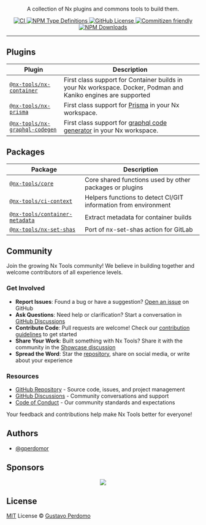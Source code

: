 <!-- <p align="center">
  <img alt="logo" max-width="100%" max-height="200px" src="./artboard.svg"/>
</p> -->

<p align="center">
  A collection of Nx plugins and commons tools to build them.
</p>

<p align="center">
  <a href="https://github.com/gperdomor/nx-tools/actions/workflows/ci.yml">
    <img alt="CI" src="https://github.com/gperdomor/nx-tools/actions/workflows/ci.yml/badge.svg"/>
  </a>
  <!-- <a href="https://www.npmjs.com/package/@nx-tools/core">
    <img alt="NPM Version" src="https://img.shields.io/npm/v/@nx-tools/core"/>
  </a> -->
  <a href="https://www.npmjs.com/package/@nx-tools/core">
    <img alt="NPM Type Definitions" src="https://img.shields.io/npm/types/@nx-tools/core"/>
  </a>
  <a href="https://github.com/gperdomor/nx-tools/blob/main/LICENSE">
    <img alt="GitHub License" src="https://img.shields.io/github/license/gperdomor/nx-tools"/>
  </a>
  <a href="http://commitizen.github.io/cz-cli/">
    <img alt="Commitizen friendly" src="https://img.shields.io/badge/commitizen-friendly-brightgreen.svg"/>
  </a>
  <a href="https://www.npmjs.com/package/@nx-tools/core">
    <img alt="NPM Downloads" src="https://img.shields.io/npm/dm/@nx-tools/core"/>
  </a>
</p>

<hr>

## Plugins

| Plugin                                                                 | Description                                                                                                    |
| ---------------------------------------------------------------------- | -------------------------------------------------------------------------------------------------------------- |
| [`@nx-tools/nx-container`](plugins/nx-container/README.md)             | First class support for Container builds in your Nx workspace. Docker, Podman and Kaniko engines are supported |
| [`@nx-tools/nx-prisma`](plugins/nx-prisma/README.md)                   | First class support for [Prisma](https://prisma.io/) in your Nx workspace.                                     |
| [`@nx-tools/nx-graphql-codegen`](plugins/nx-graphql-codegen/README.md) | First class support for [graphql code generator](https://the-guild.dev/graphql/codegen) in your Nx workspace.  |

## Packages

| Package                                                                | Description                                                     |
| ---------------------------------------------------------------------- | --------------------------------------------------------------- |
| [`@nx-tools/core`](plugins/core/README.md)                             | Core shared functions used by other packages or plugins         |
| [`@nx-tools/ci-context`](plugins/ci-context/README.md)                 | Helpers functions to detect CI/GIT information from environment |
| [`@nx-tools/container-metadata`](plugins/container-metadata/README.md) | Extract metadata for container builds                           |
| [`@nx-tools/nx-set-shas`](plugins/nx-set-shas/README.md)               | Port of nx-set-shas action for GitLab                           |

## Community

Join the growing Nx Tools community! We believe in building together and welcome contributors of all experience levels.

### Get Involved

- **Report Issues**: Found a bug or have a suggestion? [Open an issue](https://github.com/gperdomor/nx-tools/issues/new/choose) on GitHub
- **Ask Questions**: Need help or clarification? Start a conversation in [GitHub Discussions](https://github.com/gperdomor/nx-tools/discussions)
- **Contribute Code**: Pull requests are welcome! Check our [contribution guidelines](https://github.com/gperdomor/nx-tools/blob/main/CONTRIBUTING.md) to get started
- **Share Your Work**: Built something with Nx Tools? Share it with the community in the [Showcase discussion](https://github.com/gperdomor/nx-tools/discussions/categories/show-and-tell)
- **Spread the Word**: Star the [repository](https://github.com/gperdomor/nx-tools), share on social media, or write about your experience

### Resources

- [GitHub Repository](https://github.com/gperdomor/nx-tools) - Source code, issues, and project management
- [GitHub Discussions](https://github.com/gperdomor/nx-tools/discussions) - Community conversations and support
  <!-- - [NPM Package](https://www.npmjs.com/package/nx-tools) - Latest releases and installation information -->
  <!-- - [Documentation](https://nx-tools.vercel.app) - Comprehensive guides and API reference -->
- [Code of Conduct](https://github.com/gperdomor/nx-tools/blob/main/CODE_OF_CONDUCT.md) - Our community standards and expectations

Your feedback and contributions help make Nx Tools better for everyone!

## Authors

- [@gperdomor](https://github.com/gperdomor)

## Sponsors

<p align="center">
  <a href="https://cdn.jsdelivr.net/gh/gperdomor/static/sponsors.svg">
    <img src='https://cdn.jsdelivr.net/gh/gperdomor/static/sponsors.svg'/>
  </a>
</p>

## License

[MIT](https://github.com/gperdomor/nx-tools/blob/main/LICENSE) License © [Gustavo Perdomo](https://github.com/gperdomor)
